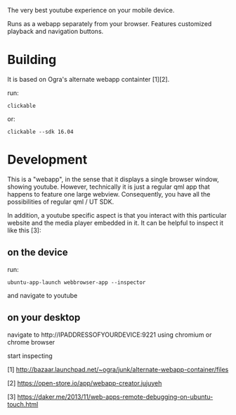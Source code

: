 The very best youtube experience on your mobile device.

Runs as a webapp separately from your browser. Features customized playback and navigation buttons.

Building
========

It is based on Ogra's alternate webapp containter [1][2].

run:

    clickable

or:

    clickable --sdk 16.04

Development
===========

This is a "webapp", in the sense that it displays a single browser window, showing youtube. However, technically it is just a regular qml app that happens to feature one large webview. Consequently, you have all the possibilities of regular qml / UT SDK.

In addition, a youtube specific aspect is that you interact with this particular website and the media player embedded in it. It can be helpful to inspect it like this [3]:

on the device
-------------

run:

    ubuntu-app-launch webbrowser-app --inspector

and navigate to youtube

on your desktop
---------------

navigate to http://IPADDRESSOFYOURDEVICE:9221 using chromium or chrome browser

start inspecting

[1] http://bazaar.launchpad.net/~ogra/junk/alternate-webapp-container/files

[2] https://open-store.io/app/webapp-creator.jujuyeh

[3] https://daker.me/2013/11/web-apps-remote-debugging-on-ubuntu-touch.html

